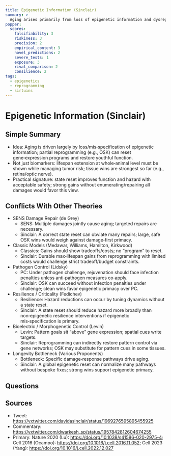 ```yaml
---
title: Epigenetic Information (Sinclair)
summary: >-
  Aging arises primarily from loss of epigenetic information and dysregulated gene expression; partial reprogramming can reset epigenetic state and restore function.
popper:
  scores:
    falsifiability: 3
    riskiness: 3
    precision: 2
    empirical_content: 3
    novel_predictions: 2
    severe_tests: 1
    exposure: 3
    rival_comparison: 2
    consilience: 2
tags:
  - epigenetics
  - reprogramming
  - sirtuins
---
```


# Epigenetic Information (Sinclair)

## Simple Summary

- Idea: Aging is driven largely by loss/mis‑specification of epigenetic information; partial reprogramming (e.g., OSK) can reset gene‑expression programs and restore youthful function.
- Not just biomarkers: lifespan extension at whole‑animal level must be shown while managing tumor risk; tissue wins are strongest so far (e.g., retina/optic nerve).
- Practical signature: state reset improves function and hazard with acceptable safety; strong gains without enumerating/repairing all damages would favor this view.

## Conflicts With Other Theories

<ul>
  <li>SENS Damage Repair (de Grey)
    <ul>
      <li>SENS: Multiple damages jointly cause aging; targeted repairs are necessary.</li>
      <li>Sinclair: A correct state reset can obviate many repairs; large, safe OSK wins would weigh against damage‑first primacy.</li>
    </ul>
  </li>
  <li>Classic Models (Medawar, Williams, Hamilton, Kirkwood)
    <ul>
      <li>Classics: Gains should show tradeoffs/costs; no “program” to reset.</li>
      <li>Sinclair: Durable max‑lifespan gains from reprogramming with limited costs would challenge strict tradeoff/budget constraints.</li>
    </ul>
  </li>
  <li>Pathogen Control (Lidsky)
    <ul>
      <li>PC: Under pathogen challenge, rejuvenation should face infection penalties unless anti‑pathogen measures co‑apply.</li>
      <li>Sinclair: OSK can succeed without infection penalties under challenge; clean wins favor epigenetic primacy over PC.</li>
    </ul>
  </li>
  <li>Resilience / Criticality (Fedichev)
    <ul>
      <li>Resilience: Hazard reductions can occur by tuning dynamics without a state reset.</li>
      <li>Sinclair: A state reset should reduce hazard more broadly than non‑epigenetic resilience interventions if epigenetic mis‑specification is primary.</li>
    </ul>
  </li>
  <li>Bioelectric / Morphogenetic Control (Levin)
    <ul>
      <li>Levin: Pattern goals sit “above” gene expression; spatial cues write targets.</li>
      <li>Sinclair: Reprogramming can indirectly restore pattern control via gene networks; OSK may substitute for pattern cues in some tissues.</li>
    </ul>
  </li>
  <li>Longevity Bottleneck (Various Proponents)
    <ul>
      <li>Bottleneck: Specific damage‑response pathways drive aging.</li>
      <li>Sinclair: A global epigenetic reset can normalize many pathways without bespoke fixes; strong wins support epigenetic primacy.</li>
    </ul>
  </li>
</ul>

## Questions

## Sources

- Tweet: https://vxtwitter.com/davidasinclair/status/1969276595895455925
- Commentary: https://vxtwitter.com/dwarkesh_sp/status/1957842812604674255
- Primary: Nature 2020 (Lu): https://doi.org/10.1038/s41586-020-2975-4; Cell 2016 (Ocampo): https://doi.org/10.1016/j.cell.2016.11.052; Cell 2023 (Yang): https://doi.org/10.1016/j.cell.2022.12.027

